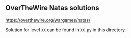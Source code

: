 ## OverTheWire Natas solutions
https://overthewire.org/wargames/natas/

Solution for level `XX` can be found in `XX.py` in this directory.
